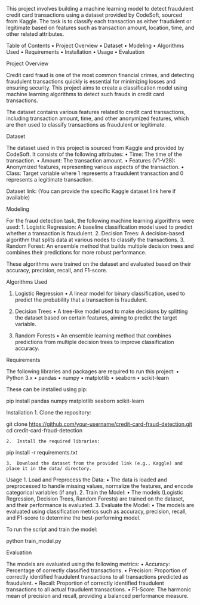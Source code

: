 This project involves building a machine learning model to detect fraudulent credit card transactions using a dataset provided by CodeSoft, sourced from Kaggle. The task is to classify each transaction as either fraudulent or legitimate based on features such as transaction amount, location, time, and other related attributes.

Table of Contents
	•	Project Overview
	•	Dataset
	•	Modeling
	•	Algorithms Used
	•	Requirements
	•	Installation
	•	Usage
	•	Evaluation

	

Project Overview

Credit card fraud is one of the most common financial crimes, and detecting fraudulent transactions quickly is essential for minimizing losses and ensuring security. This project aims to create a classification model using machine learning algorithms to detect such frauds in credit card transactions.

The dataset contains various features related to credit card transactions, including transaction amount, time, and other anonymized features, which are then used to classify transactions as fraudulent or legitimate.

Dataset

The dataset used in this project is sourced from Kaggle and provided by CodeSoft. It consists of the following attributes:
	•	Time: The time of the transaction.
	•	Amount: The transaction amount.
	•	Features (V1-V28): Anonymized features, representing various aspects of the transaction.
	•	Class: Target variable where 1 represents a fraudulent transaction and 0 represents a legitimate transaction.

Dataset link: (You can provide the specific Kaggle dataset link here if available)

Modeling

For the fraud detection task, the following machine learning algorithms were used:
	1.	Logistic Regression: A baseline classification model used to predict whether a transaction is fraudulent.
	2.	Decision Trees: A decision-based algorithm that splits data at various nodes to classify the transactions.
	3.	Random Forest: An ensemble method that builds multiple decision trees and combines their predictions for more robust performance.

These algorithms were trained on the dataset and evaluated based on their accuracy, precision, recall, and F1-score.

Algorithms Used

1. Logistic Regression
	•	A linear model for binary classification, used to predict the probability that a transaction is fraudulent.

2. Decision Trees
	•	A tree-like model used to make decisions by splitting the dataset based on certain features, aiming to predict the target variable.

3. Random Forests
	•	An ensemble learning method that combines predictions from multiple decision trees to improve classification accuracy.

Requirements

The following libraries and packages are required to run this project:
	•	Python 3.x
	•	pandas
	•	numpy
	•	matplotlib
	•	seaborn
	•	scikit-learn

These can be installed using pip:

pip install pandas numpy matplotlib seaborn scikit-learn

Installation
	1.	Clone the repository:

git clone https://github.com/your-username/credit-card-fraud-detection.git
cd credit-card-fraud-detection


	2.	Install the required libraries:

pip install -r requirements.txt


	3.	Download the dataset from the provided link (e.g., Kaggle) and place it in the data/ directory.

Usage
	1.	Load and Preprocess the Data:
	•	The data is loaded and preprocessed to handle missing values, normalize the features, and encode categorical variables (if any).
	2.	Train the Model:
	•	The models (Logistic Regression, Decision Trees, Random Forests) are trained on the dataset, and their performance is evaluated.
	3.	Evaluate the Model:
	•	The models are evaluated using classification metrics such as accuracy, precision, recall, and F1-score to determine the best-performing model.

To run the script and train the model:

python train_model.py

Evaluation

The models are evaluated using the following metrics:
	•	Accuracy: Percentage of correctly classified transactions.
	•	Precision: Proportion of correctly identified fraudulent transactions to all transactions predicted as fraudulent.
	•	Recall: Proportion of correctly identified fraudulent transactions to all actual fraudulent transactions.
	•	F1-Score: The harmonic mean of precision and recall, providing a balanced performance measure.

